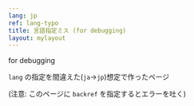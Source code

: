 ```yaml
---
lang: jp
ref: lang-typo
title: 言語指定ミス (for debugging)
layout: mylayout
---
```


for debugging

`lang` の指定を間違えた(`ja`→`jp`)想定で作ったページ

(注意: このページに `backref` を指定するとエラーを吐く)
